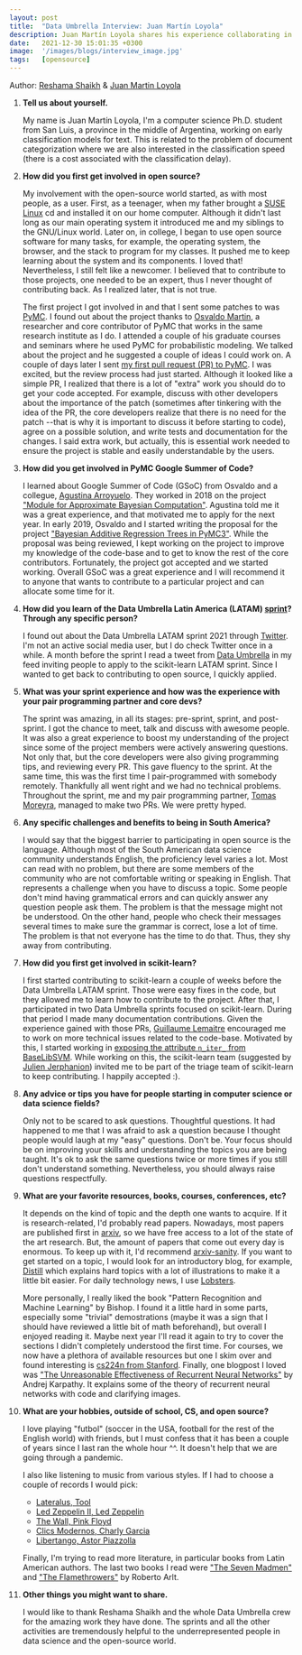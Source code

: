 ```yaml
---
layout: post
title:  "Data Umbrella Interview: Juan Martín Loyola"
description: Juan Martín Loyola shares his experience collaborating in open source.
date:   2021-12-30 15:01:35 +0300
image:  '/images/blogs/interview_image.jpg'
tags:   [opensource]
---
```


Author:  [Reshama Shaikh](https://reshamas.github.io) & [Juan Martin Loyola](https://jmloyola.github.io/)


1. __Tell us about yourself.__

	My name is Juan Martín Loyola, I'm a computer science Ph.D. student from San Luis, a province in the middle of Argentina, working on early classification models for text. This is related to the problem of document categorization where we are also interested in the classification speed (there is a cost associated with the classification delay).

2. __How did you first get involved in open source?__

	My involvement with the open-source world started, as with most people, as a user. First, as a teenager, when my father brought a [SUSE Linux](https://en.wikipedia.org/wiki/SUSE_Linux) cd and installed it on our home computer. Although it didn't last long as our main operating system it introduced me and my siblings to the GNU/Linux world. Later on, in college, I began to use open source software for many tasks, for example, the operating system, the browser, and the stack to program for my classes. It pushed me to keep learning about the system and its components. I loved that! Nevertheless, I still felt like a newcomer. I believed that to contribute to those projects, one needed to be an expert, thus I never thought of contributing back. As I realized later, that is not true.

	The first project I got involved in and that I sent some patches to was [PyMC](https://github.com/pymc-devs/pymc). I found out about the project thanks to [Osvaldo Martin](https://github.com/aloctavodia), a researcher and core contributor of PyMC that works in the same research institute as I do. I attended a couple of his graduate courses and seminars where he used PyMC for probabilistic modeling. We talked about the project and he suggested a couple of ideas I could work on. A couple of days later I sent [my first pull request (PR) to PyMC](https://github.com/pymc-devs/pymc/pull/3389). I was excited, but the review process had just started. Although it looked like a simple PR, I realized that there is a lot of "extra" work you should do to get your code accepted. For example, discuss with other developers about the importance of the patch (sometimes after tinkering with the idea of the PR, the core developers realize that there is no need for the patch --that is why it is important to discuss it before starting to code), agree on a possible solution, and write tests and documentation for the changes. I said extra work, but actually, this is essential work needed to ensure the project is stable and easily understandable by the users.

3. __How did you get involved in PyMC Google Summer of Code?__

	I learned about Google Summer of Code (GSoC) from Osvaldo and a collegue, [Agustina Arroyuelo](https://github.com/agustinaarroyuelo). They worked in 2018 on the project ["Module for Approximate Bayesian Computation"](https://summerofcode.withgoogle.com/archive/2018/projects/5594656209371136). Agustina told me it was a great experience, and that motivated me to apply for the next year. In early 2019, Osvaldo and I started writing the proposal for the project ["Bayesian Additive Regression Trees in PyMC3"](https://summerofcode.withgoogle.com/archive/2019/projects/5713417321578496). While the proposal was being reviewed, I kept working on the project to improve my knowledge of the code-base and to get to know the rest of the core contributors. Fortunately, the project got accepted and we started working. Overall GSoC was a great experience and I will recommend it to anyone that wants to contribute to a particular project and can allocate some time for it.

4. __How did you learn of the Data Umbrella Latin America (LATAM) [sprint](https://latam2021.dataumbrella.org)? Through any specific person?__

	I found out about the Data Umbrella LATAM sprint 2021 through [Twitter](https://twitter.com/DataUmbrella/status/1394661734275821573). I'm not an active social media user, but I do check Twitter once in a while. A month before the sprint I read a tweet from [Data Umbrella](https://twitter.com/DataUmbrella) in my feed inviting people to apply to the scikit-learn LATAM sprint. Since I wanted to get back to contributing to open source, I quickly applied.

5. __What was your sprint experience and how was the experience with your pair programming partner and core devs?__

	The sprint was amazing, in all its stages: pre-sprint, sprint, and post-sprint. I got the chance to meet, talk and discuss with awesome people. It was also a great experience to boost my understanding of the project since some of the project members were actively answering questions. Not only that, but the core developers were also giving programming tips, and reviewing every PR. This gave fluency to the sprint. At the same time, this was the first time I pair-programmed with somebody remotely. Thankfully all went right and we had no technical problems. Throughout the sprint, me and my pair programming partner, [Tomas Moreyra](https://github.com/tomasmoreyra), managed to make two PRs. We were pretty hyped.

6. __Any specific challenges and benefits to being in South America?__

	I would say that the biggest barrier to participating in open source is the language. Although most of the South American data science community understands English, the proficiency level varies a lot. Most can read with no problem, but there are some members of the community who are not comfortable writing or speaking in English. That represents a challenge when you have to discuss a topic. Some people don't mind having grammatical errors and can quickly answer any question people ask them. The problem is that the message might not be understood. On the other hand, people who check their messages several times to make sure the grammar is correct, lose a lot of time. The problem is that not everyone has the time to do that. Thus, they shy away from contributing.

7. __How did you first get involved in scikit-learn?__

	I first started contributing to scikit-learn a couple of weeks before the Data Umbrella LATAM sprint. Those were easy fixes in the code, but they allowed me to learn how to contribute to the project. After that, I participated in two Data Umbrella sprints focused on scikit-learn. During that period I made many documentation contributions. Given the experience gained with those PRs, [Guillaume Lemaitre](https://github.com/glemaitre) encouraged me to work on more technical issues related to the code-base. Motivated by this, I started working in [exposing the attribute `n_iter_` from BaseLibSVM](https://github.com/scikit-learn/scikit-learn/pull/21408). While working on this, the scikit-learn team (suggested by [Julien Jerphanion](https://github.com/jjerphan/)) invited me to be part of the triage team of scikit-learn to keep contributing. I happily accepted :).

8. __Any advice or tips you have for people starting in computer science or data science fields?__

	Only not to be scared to ask questions. Thoughtful questions. It had happened to me that I was afraid to ask a question because I thought people would laugh at my "easy" questions. Don't be. Your focus should be on improving your skills and understanding the topics you are being taught. It's ok to ask the same questions twice or more times if you still don't understand something. Nevertheless, you should always raise questions respectfully.

9. __What are your favorite resources, books, courses, conferences, etc?__

	It depends on the kind of topic and the depth one wants to acquire. If it is research-related, I'd probably read papers. Nowadays, most papers are published first in [arxiv](https://arxiv.org/), so we have free access to a lot of the state of the art research. But, the amount of papers that come out every day is enormous. To keep up with it, I'd recommend [arxiv-sanity](https://arxiv-sanity-lite.com/). If you want to get started on a topic, I would look for an introductory blog, for example, [Distill](https://distill.pub/) which explains hard topics with a lot of illustrations to make it a little bit easier. For daily technology news, I use [Lobsters](https://lobste.rs/).

	More personally, I really liked the book "Pattern Recognition and Machine Learning" by Bishop. I found it a little hard in some parts, especially some "trivial" demostrations (maybe it was a sign that I should have reviewed a little bit of math beforehand), but overall I enjoyed reading it. Maybe next year I'll read it again to try to cover the sections I didn't completely understood the first time. For courses, we now have a plethora of available resources but one I skim over and found interesting is [cs224n from Stanford](http://web.stanford.edu/class/cs224n/). Finally, one blogpost I loved was ["The Unreasonable Effectiveness of Recurrent Neural Networks"](http://karpathy.github.io/2015/05/21/rnn-effectiveness/) by Andrej Karpathy. It explains some of the theory of recurrent neural networks with code and clarifying images.

10. __What are your hobbies, outside of school, CS, and open source?__

	I love playing "futbol" (soccer in the USA, football for the rest of the English world) with friends, but I must confess that it has been a couple of years since I last ran the whole hour ^^. It doesn't help that we are going through a pandemic.

	I also like listening to music from various styles. If I had to choose a couple of records I would pick:
	- [Lateralus, Tool](https://en.wikipedia.org/wiki/Lateralus)
	- [Led Zeppelin II, Led Zeppelin](https://en.wikipedia.org/wiki/Led_Zeppelin_II)
	- [The Wall, Pink Floyd](https://en.wikipedia.org/wiki/The_Wall)
	- [Clics Modernos, Charly Garcia](https://en.wikipedia.org/wiki/Clics_modernos)
	- [Libertango, Astor Piazzolla](https://en.wikipedia.org/wiki/Libertango)

	Finally, I'm trying to read more literature, in particular books from Latin American authors. The last two books I read were ["The Seven Madmen"](https://www.goodreads.com/book/show/25403359-the-seven-madmen) and ["The Flamethrowers"](https://www.goodreads.com/book/show/40788939-the-flamethrowers) by Roberto Arlt.

11. __Other things you might want to share.__

	I would like to thank Reshama Shaikh and the whole Data Umbrella crew for the amazing work they have done. The sprints and all the other activities are tremendously helpful to the underrepresented people in data science and the open-source world.

